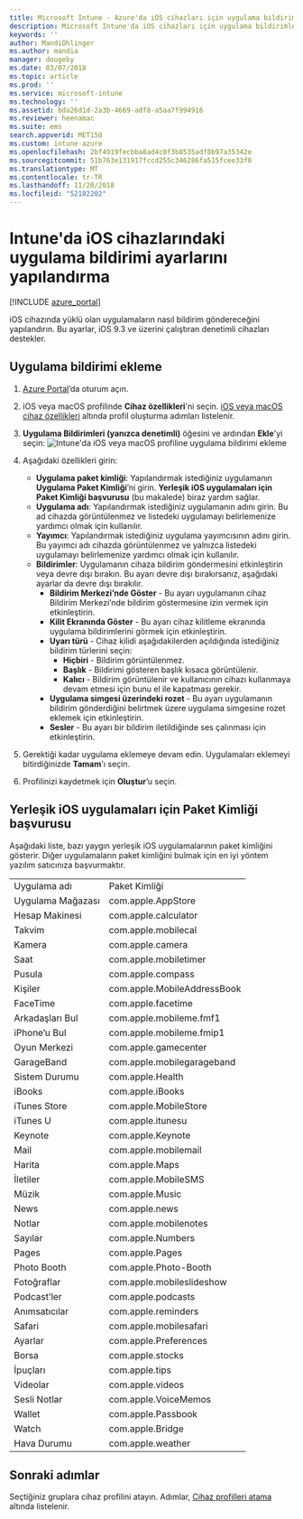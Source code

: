 ```yaml
---
title: Microsoft Intune - Azure'da iOS cihazları için uygulama bildirimleri oluşturma | Microsoft Docs
description: Microsoft Intune'da iOS cihazları için uygulama bildirimleri ekleyin veya oluşturun. Hangi uygulamaların bildirim göndereceğini seçin, kilit ekranındaki bildirim ayarlarını yapılandırın, sesi etkinleştirin, uyarı türünü seçin ve gösterge ekleyin.
keywords: ''
author: MandiOhlinger
ms.author: mandia
manager: dougeby
ms.date: 03/07/2018
ms.topic: article
ms.prod: ''
ms.service: microsoft-intune
ms.technology: ''
ms.assetid: bda26d1d-2a3b-4669-adf8-a5aa7f994916
ms.reviewer: heenamac
ms.suite: ems
search.appverid: MET150
ms.custom: intune-azure
ms.openlocfilehash: 2bf4919fecbba8ad4c0f3b8535adf8b97a35342e
ms.sourcegitcommit: 51b763e131917fccd255c346286fa515fcee33f0
ms.translationtype: MT
ms.contentlocale: tr-TR
ms.lasthandoff: 11/20/2018
ms.locfileid: "52182202"
---
```

# <a name="configure-app-notifications-settings-on-ios-devices-in-intune"></a>Intune'da iOS cihazlarındaki uygulama bildirimi ayarlarını yapılandırma

[!INCLUDE [azure_portal](./includes/azure_portal.md)]

iOS cihazında yüklü olan uygulamaların nasıl bildirim göndereceğini yapılandırın. Bu ayarlar, iOS 9.3 ve üzerini çalıştıran denetimli cihazları destekler.

## <a name="add-the-app-notification"></a>Uygulama bildirimi ekleme

1. [Azure Portal](https://portal.azure.com)’da oturum açın.
2. iOS veya macOS profilinde **Cihaz özellikleri**'ni seçin. [iOS veya macOS cihaz özellikleri](device-features-configure.md) altında profil oluşturma adımları listelenir.
3. **Uygulama Bildirimleri (yanızca denetimli)** öğesini ve ardından **Ekle**'yi seçin: ![Intune'da iOS veya macOS profiline uygulama bildirimi ekleme](./media/ios-macos-app-notifications.png)
4. Aşağıdaki özellikleri girin:

   - **Uygulama paket kimliği**: Yapılandırmak istediğiniz uygulamanın **Uygulama Paket Kimliği**’ni girin. **Yerleşik iOS uygulamaları için Paket Kimliği başvurusu**  (bu makalede) biraz yardım sağlar.
   - **Uygulama adı**: Yapılandırmak istediğiniz uygulamanın adını girin. Bu ad cihazda görüntülenmez ve listedeki uygulamayı belirlemenize yardımcı olmak için kullanılır.
   - **Yayımcı**: Yapılandırmak istediğiniz uygulama yayımcısının adını girin. Bu yayımcı adı cihazda görüntülenmez ve yalnızca listedeki uygulamayı belirlemenize yardımcı olmak için kullanılır.
   - **Bildirimler**: Uygulamanın cihaza bildirim göndermesini etkinleştirin veya devre dışı bırakın. Bu ayarı devre dışı bırakırsanız, aşağıdaki ayarlar da devre dışı bırakılır.
     - **Bildirim Merkezi’nde Göster** - Bu ayarı uygulamanın cihaz Bildirim Merkezi’nde bildirim göstermesine izin vermek için etkinleştirin.
     - **Kilit Ekranında Göster** - Bu ayarı cihaz kilitleme ekranında uygulama bildirimlerini görmek için etkinleştirin.
     - **Uyarı türü** - Cihaz kilidi aşağıdakilerden açıldığında istediğiniz bildirim türlerini seçin:
       - **Hiçbiri** - Bildirim görüntülenmez.
       - **Başlık** - Bildirimi gösteren başlık kısaca görüntülenir.
       - **Kalıcı** - Bildirim görüntülenir ve kullanıcının cihazı kullanmaya devam etmesi için bunu el ile kapatması gerekir.
     - **Uygulama simgesi üzerindeki rozet** - Bu ayarı uygulamanın bildirim gönderdiğini belirtmek üzere uygulama simgesine rozet eklemek için etkinleştirin.
     - **Sesler** - Bu ayarı bir bildirim iletildiğinde ses çalınması için etkinleştirin.

5. Gerektiği kadar uygulama eklemeye devam edin. Uygulamaları eklemeyi bitirdiğinizde **Tamam**'ı seçin.
6. Profilinizi kaydetmek için **Oluştur**’u seçin.

## <a name="bundle-id-reference-for-built-in-ios-apps"></a>Yerleşik iOS uygulamaları için Paket Kimliği başvurusu

Aşağıdaki liste, bazı yaygın yerleşik iOS uygulamalarının paket kimliğini gösterir. Diğer uygulamaların paket kimliğini bulmak için en iyi yöntem yazılım satıcınıza başvurmaktır.

|||
|-|-|
|Uygulama adı|Paket Kimliği|
|Uygulama Mağazası|com.apple.AppStore|
|Hesap Makinesi|com.apple.calculator|
|Takvim|com.apple.mobilecal|
|Kamera|com.apple.camera|
|Saat|com.apple.mobiletimer|
|Pusula|com.apple.compass|
|Kişiler|com.apple.MobileAddressBook|
|FaceTime|com.apple.facetime|
|Arkadaşları Bul|com.apple.mobileme.fmf1|
|iPhone’u Bul|com.apple.mobileme.fmip1|
|Oyun Merkezi|com.apple.gamecenter|
|GarageBand|com.apple.mobilegarageband|
|Sistem Durumu|com.apple.Health|
|iBooks|com.apple.iBooks|
|iTunes Store|com.apple.MobileStore|
|iTunes U|com.apple.itunesu|
|Keynote|com.apple.Keynote|
|Mail|com.apple.mobilemail|
|Harita|com.apple.Maps|
|İletiler|com.apple.MobileSMS|
|Müzik|com.apple.Music|
|News|com.apple.news|
|Notlar|com.apple.mobilenotes|
|Sayılar|com.apple.Numbers|
|Pages|com.apple.Pages|
|Photo Booth|com.apple.Photo-Booth|
|Fotoğraflar|com.apple.mobileslideshow|
|Podcast’ler|com.apple.podcasts|
|Anımsatıcılar|com.apple.reminders|
|Safari|com.apple.mobilesafari|
|Ayarlar|com.apple.Preferences|
|Borsa|com.apple.stocks|
|İpuçları|com.apple.tips|
|Videolar|com.apple.videos|
|Sesli Notlar|com.apple.VoiceMemos|
|Wallet|com.apple.Passbook|
|Watch|com.apple.Bridge|
|Hava Durumu|com.apple.weather|

## <a name="next-steps"></a>Sonraki adımlar

Seçtiğiniz gruplara cihaz profilini atayın. Adımlar, [Cihaz profilleri atama](device-profile-assign.md) altında listelenir.